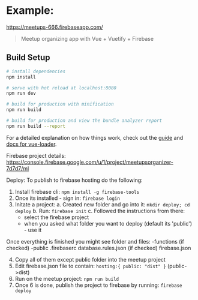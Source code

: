 # Example:
https://meetups-666.firebaseapp.com/

> Meetup organizing app with Vue + Vuetify + Firebase

## Build Setup

``` bash
# install dependencies
npm install

# serve with hot reload at localhost:8080
npm run dev

# build for production with minification
npm run build

# build for production and view the bundle analyzer report
npm run build --report
```

For a detailed explanation on how things work, check out the [guide](http://vuejs-templates.github.io/webpack/) and [docs for vue-loader](http://vuejs.github.io/vue-loader).

Firebase project details:
https://console.firebase.google.com/u/1/project/meetupsorganizer-7d7d7/ml

Deploy:
To publish to firebase hosting do the following:

1. Install firebase cli: `npm install -g firebase-tools`
2. Once its installed - sign in: `firebase login`
3. Initate a project:
  a. Created new folder and go into it: `mkdir deploy; cd deploy`
  b. Run: `firebase init`
  c. Followed the instructions from there:
    - select the firebase project
    - when you asked what folder you want to deploy (default its 'public') - use it

  Once everything is finished you might see folder and files:
  -functions (if checked)
  -public
  .firebaserc
  database.rules.json (if checked)
  firebase.json

4. Copy all of them except public folder into the meetup project
5. Edit firebase.json file to contain: `hosting:{ public: "dist" }` (public->dist)
6. Run on the meetup project: `npm run build`
7. Once 6 is done, publish the project to firebase by running: `firebase deploy`
